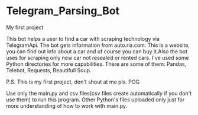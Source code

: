 # Telegram_Parsing_Bot

My first project

This bot helps a user to find a car with scraping technology via TelegramApi. The bot gets information from auto.ria.com. 
This is a website, you can find out info about a car and of course you can buy it.Also the bot uses for scraping only new car not resealed or rented cars. 
I've used some Python directories for more capabilities. There are some of them: Pandas, Telebot, Requests, Beautifull Soup.  

P.S. This is my first project, don't shout at me pls. POG

Use only the main.py and csv files(csv files create automatically if you don't use them) to run this program.
Other Python's files uploaded only just for more understanding of how to work with main.py.

